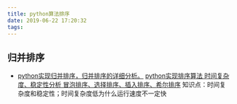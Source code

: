 ```yaml
---
title: python算法排序
date: 2019-06-22 17:20:32
tags:
---
```


## 归并排序
* [python实现归并排序，归并排序的详细分析。](https://www.cnblogs.com/Lin-Yi/p/7309143.html)
[python实现排序算法 时间复杂度、稳定性分析 冒泡排序、选择排序、插入排序、希尔排序](https://www.cnblogs.com/Lin-Yi/p/7301535.html)
知识点：时间复杂度和稳定性；时间复杂度低为什么运行速度不一定快
